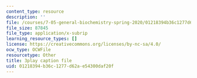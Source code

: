 ```yaml
---
content_type: resource
description: ''
file: /courses/7-05-general-biochemistry-spring-2020/01218394b36c1277d62ae54300daf20f_t0eXy4RKEys.srt
file_size: 87845
file_type: application/x-subrip
learning_resource_types: []
license: https://creativecommons.org/licenses/by-nc-sa/4.0/
ocw_type: OCWFile
resourcetype: Other
title: 3play caption file
uid: 01218394-b36c-1277-d62a-e54300daf20f
---
```

